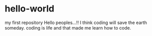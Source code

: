 # hello-world
my first repository
Hello peoples...!!
I think coding will save the earth someday.
coding is life and that made me learn how to code.
